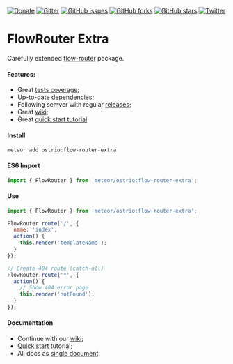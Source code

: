 [![Donate](https://img.shields.io/badge/Donate-PayPal-green.svg)](https://www.paypal.com/cgi-bin/webscr?cmd=_s-xclick&hosted_button_id=FVDSXRFW9VGA2)
[![Gitter](https://badges.gitter.im/Join%20Chat.svg)](https://gitter.im/flow-router/Lobby)
[![GitHub issues](https://img.shields.io/github/issues/VeliovGroup/flow-router.svg)](https://github.com/VeliovGroup/flow-router/issues)
[![GitHub forks](https://img.shields.io/github/forks/VeliovGroup/flow-router.svg)](https://github.com/VeliovGroup/flow-router/network)
[![GitHub stars](https://img.shields.io/github/stars/VeliovGroup/flow-router.svg)](https://github.com/VeliovGroup/flow-router/stargazers)
[![Twitter](https://img.shields.io/twitter/url/https/github.com/VeliovGroup/flow-router.svg?style=social)](https://twitter.com/intent/tweet?url=https%3A%2F%2Fgithub.com%2FVeliovGroup%2Fflow-router)

FlowRouter Extra
======
Carefully extended [flow-router](https://github.com/kadirahq/flow-router) package.

#### Features:
 - Great [tests coverage](https://github.com/VeliovGroup/flow-router/tree/master/test);
 - Up-to-date [dependencies](https://github.com/VeliovGroup/flow-router/blob/master/package.js);
 - Following semver with regular [releases](https://github.com/VeliovGroup/flow-router/releases);
 - Great [wiki](https://github.com/VeliovGroup/flow-router/wiki);
 - Great [quick start tutorial](https://github.com/VeliovGroup/flow-router/blob/master/docs/quick-start.md).

#### Install
```shell
meteor add ostrio:flow-router-extra
```

#### ES6 Import
```js
import { FlowRouter } from 'meteor/ostrio:flow-router-extra';
```

#### Use
```js
import { FlowRouter } from 'meteor/ostrio:flow-router-extra';

FlowRouter.route('/', {
  name: 'index',
  action() {
    this.render('templateName');
  }
});

// Create 404 route (catch-all)
FlowRouter.route('*', {
  action() {
    // Show 404 error page
    this.render('notFound');
  }
});
```

#### Documentation
 - Continue with our [wiki](https://github.com/VeliovGroup/flow-router/wiki);
 - [Quick start](https://github.com/VeliovGroup/flow-router/blob/master/docs/quick-start.md) tutorial;
 - All docs as [single document](https://github.com/VeliovGroup/flow-router/blob/master/docs/full.md).
